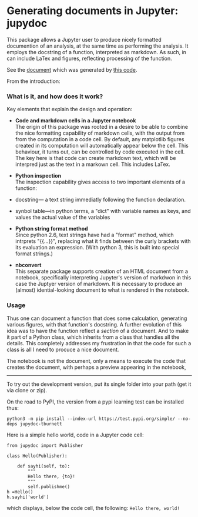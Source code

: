 # Generating documents in Jupyter: jupydoc

This package allows a Jupyter user to produce nicely formatted documention of an analysis,
at the same time as performing the analysis.
It employs the docstring of a function, interpreted as markdown. As such, in can include LaTex and figures, reflecting 
processing of the function.

See the [document](https://tburnett.github.io/jupydoc) which was generated by [this code](jupydoc/document.py).

From the introduction:

### What is it, and how does it work?
Key elements that explain the design and operation:

* **Code and markdown cells in a Jupyter notebook**<br>
The origin of this package was rooted in a desire to be able to combine the nice formatting capability of
markdown cells, with the output from from the computation in a code cell. By default, any matplotlib
figures created in its computation will automatically appear below the cell. This behaviour, it turns out, can be controlled 
by code executed in the cell. The key here is that code can create markdown text, which will be interpred
just as the text in a markown cell. This includes LaTex.

* **Python inspection**<br>
The inspection capability gives access to two important elements of a function:
 * docstring&mdash; a text string immediatly following the function declaration.
 * synbol table&mdash;in python terms, a "dict" with variable names as keys, and values the actual value of the
variables

* **Python string format method**<br>
Since python 2.6, text strings have had a "format" method, which intrprets "{{...}}", replacing what it finds between the
curly brackets with its evaluation an expression. (With python 3, this is built into special format strings.)

* **nbconvert**<br>
This separate package supports creation of an HTML document from a notebook, specifically interpreting Jupyter's version of markdwon
in this case the Juptyer version of markdown. It is necessary to produce an (almost) idential-looking 
document to what is rendered in the notebook.

### Usage

Thus one can document a function that does some calculation, generating various figures,
with that function's docstring. A further evolution of this idea was to have the function reflect
a *section* of a document. And to make it part of a Python class,
which inherits from a class that handles all the details. This completely addresses my frustration
in that the code for such a class is all I need to procuce a nice document.

The notebook is not the document, only a means to execute the code that creates the document, with perhaps a preview
appearing in the notebook, 

---

To try out the development version, put its single folder into your path (get it via clone or zip).

On the road to PyPI, the version from a pypi learning test can be installed thus:
```
python3 -m pip install --index-url https://test.pypi.org/simple/ --no-deps jupydoc-tburnett

```


Here is a simple hello world, code in a Jupyter code cell:

```
from jupydoc import Publisher

class Hello(Publisher):
    
    def sayhi(self, to):
        """
        Hello there, {to}!
        """
        self.publishme()
h =Hello()
h.sayhi('world')
```
which displays, below the code cell, the following:
`Hello there, world!`
